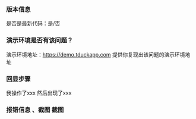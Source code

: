 ### 版本信息
是否是最新代码：是/否

### 演示环境是否有该问题？
演示环境地址：https://demo.tduckapp.com
提供你复现出该问题的演示环境地址 

### 回显步骤
我操作了xxx 然后出现了xxx

### 报错信息 、截图 截图 
